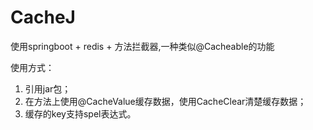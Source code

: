 # CacheJ
使用springboot + redis + 方法拦截器,一种类似@Cacheable的功能

使用方式：
   1. 引用jar包；
   2. 在方法上使用@CacheValue缓存数据，使用CacheClear清楚缓存数据；
   3. 缓存的key支持spel表达式。
